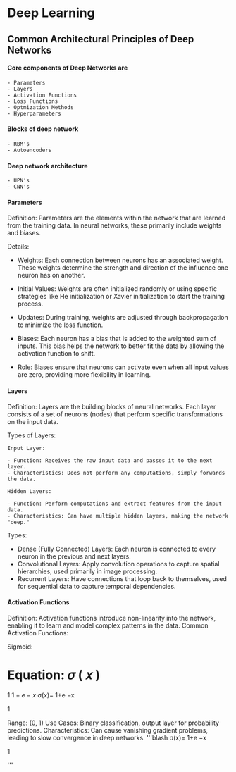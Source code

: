 # Deep Learning

## Common Architectural Principles of Deep Networks
#### Core components of Deep Networks are
    - Parameters
    - Layers
    - Activation Functions
    - Loss Functions
    - Optmization Methods
    - Hyperparameters

#### Blocks of deep network 
    - RBM's
    - Autoencoders

#### Deep network architecture

    - UPN's
    - CNN's


#### Parameters
Definition:
Parameters are the elements within the network that are learned from the training data. In neural networks, these primarily include weights and biases.

Details:

- Weights: Each connection between neurons has an associated weight. These weights determine the strength and direction of the influence one neuron has on another.

- Initial Values: Weights are often initialized randomly or using specific strategies like He initialization or Xavier initialization to start the training process.

- Updates: During training, weights are adjusted through backpropagation to minimize the loss function.

- Biases: Each neuron has a bias that is added to the weighted sum of inputs. This bias helps the network to better fit the data by allowing the activation function to shift.

- Role: Biases ensure that neurons can activate even when all input values are zero, providing more flexibility in learning.


#### Layers 
Definition:
Layers are the building blocks of neural networks. Each layer consists of a set of neurons (nodes) that perform specific transformations on the input data.

Types of Layers:

    Input Layer:

    - Function: Receives the raw input data and passes it to the next layer.
    - Characteristics: Does not perform any computations, simply forwards the data.

    Hidden Layers:

    - Function: Perform computations and extract features from the input data.
    - Characteristics: Can have multiple hidden layers, making the network "deep."

Types:
- Dense (Fully Connected) Layers: Each neuron is connected to every neuron in the previous and next layers.
- Convolutional Layers: Apply convolution operations to capture spatial hierarchies, used primarily in image processing.
- Recurrent Layers: Have connections that loop back to themselves, used for sequential data to capture temporal dependencies.

#### Activation Functions

Definition:
Activation functions introduce non-linearity into the network, enabling it to learn and model complex patterns in the data.
Common Activation Functions:

Sigmoid:

Equation: 
𝜎
(
𝑥
)
=
1
1
+
𝑒
−
𝑥
σ(x)= 
1+e 
−x
 
1
​
 
Range: (0, 1)
Use Cases: Binary classification, output layer for probability predictions.
Characteristics: Can cause vanishing gradient problems, leading to slow convergence in deep networks.
'''blash
σ(x)= 
1+e 
−x
 
1
​
 
'''